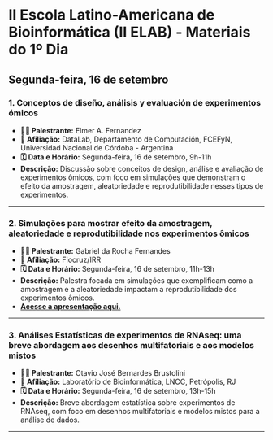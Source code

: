 # II Escola Latino-Americana de Bioinformática (II ELAB) - Materiais do 1º Dia

## Segunda-feira, 16 de setembro

### 1. **Conceptos de diseño, análisis y evaluación de experimentos ómicos**

- **👨‍🏫 Palestrante:** Elmer A. Fernandez  
- **🏫 Afiliação:** DataLab, Departamento de Computación, FCEFyN, Universidad Nacional de Córdoba - Argentina  
- **🗓️ Data e Horário:** Segunda-feira, 16 de setembro, 9h-11h  
- **Descrição:** Discussão sobre conceitos de design, análise e avaliação de experimentos ômicos, com foco em simulações que demonstram o efeito da amostragem, aleatoriedade e reprodutibilidade nesses tipos de experimentos.

---

### 2. **Simulações para mostrar efeito da amostragem, aleatoriedade e reprodutibilidade nos experimentos ômicos**

- **👨‍🏫 Palestrante:** Gabriel da Rocha Fernandes  
- **🏫 Afiliação:** Fiocruz/IRR  
- **🗓️ Data e Horário:** Segunda-feira, 16 de setembro, 11h-13h  
- **Descrição:** Palestra focada em simulações que exemplificam como a amostragem e a aleatoriedade impactam a reprodutibilidade dos experimentos ômicos.
- **[Acesse a apresentação aqui.](https://gabrielrfernandes.github.io/elab/assets/player/KeynoteDHTMLPlayer.html#1)**


---

### 3. **Análises Estatísticas de experimentos de RNAseq: uma breve abordagem aos desenhos multifatoriais e aos modelos mistos**

- **👨‍🏫 Palestrante:** Otavio José Bernardes Brustolini  
- **🏫 Afiliação:** Laboratório de Bioinformática, LNCC, Petrópolis, RJ  
- **🗓️ Data e Horário:** Segunda-feira, 16 de setembro, 13h-15h  
- **Descrição:** Breve abordagem estatística sobre experimentos de RNAseq, com foco em desenhos multifatoriais e modelos mistos para a análise de dados.
---
